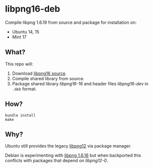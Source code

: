 # libpng16-deb

Compile libpng 1.6.19 from source and package for installation on:

* Ubuntu 14, 15
* Mint 17

## What?

This repo will:

1. Download [libpng16 source](ftp://ftp.simplesystems.org/pub/libpng/png/src/libpng16/).
2. Compile shared library from source.
3. Package shared library _libpng16-16_ and header files _libpng16-dev_ in `.deb` format.

## How?

```
bundle install
make
```

## Why?

Ubuntu still provides the legacy [libpng12](http://packages.ubuntu.com/source/xenial/libpng) via package manager.

Debian is experimenting with [libpng 1.6.16](https://packages.debian.org/source/experimental/libpng1.6) but when backported this conflicts with packages that depend on _libpng12-0_.
